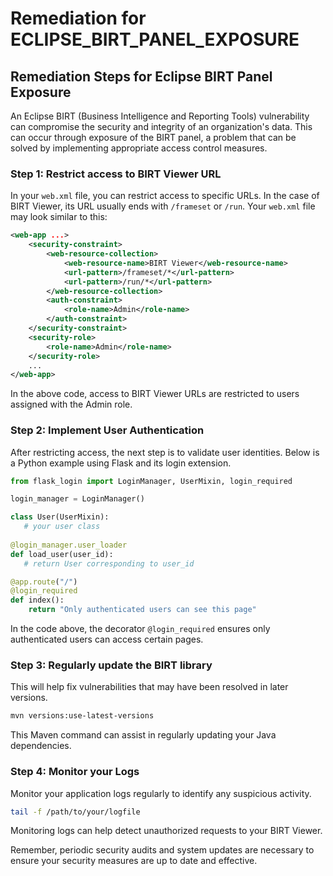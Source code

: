 # Remediation for ECLIPSE_BIRT_PANEL_EXPOSURE

## Remediation Steps for Eclipse BIRT Panel Exposure

An Eclipse BIRT (Business Intelligence and Reporting Tools) vulnerability can compromise the security and integrity of an organization's data. This can occur through exposure of the BIRT panel, a problem that can be solved by implementing appropriate access control measures.

### Step 1: Restrict access to BIRT Viewer URL
In your `web.xml` file, you can restrict access to specific URLs. In the case of BIRT Viewer, its URL usually ends with `/frameset` or `/run`. Your `web.xml` file may look similar to this:

```xml
<web-app ...>
    <security-constraint>
        <web-resource-collection>
            <web-resource-name>BIRT Viewer</web-resource-name>
            <url-pattern>/frameset/*</url-pattern>
            <url-pattern>/run/*</url-pattern>
        </web-resource-collection>
        <auth-constraint>
            <role-name>Admin</role-name>
        </auth-constraint>
    </security-constraint>
    <security-role>
        <role-name>Admin</role-name>
    </security-role>
    ...
</web-app>
```
In the above code, access to BIRT Viewer URLs are restricted to users assigned with the Admin role.

### Step 2: Implement User Authentication 
After restricting access, the next step is to validate user identities. Below is a Python example using Flask and its login extension.
```python
from flask_login import LoginManager, UserMixin, login_required

login_manager = LoginManager()

class User(UserMixin):
   # your user class
   
@login_manager.user_loader
def load_user(user_id):
   # return User corresponding to user_id

@app.route("/")
@login_required
def index():
    return "Only authenticated users can see this page"
```
In the code above, the decorator `@login_required` ensures only authenticated users can access certain pages.

### Step 3: Regularly update the BIRT library
This will help fix vulnerabilities that may have been resolved in later versions.

```bash
mvn versions:use-latest-versions
```

This Maven command can assist in regularly updating your Java dependencies.

### Step 4: Monitor your Logs
Monitor your application logs regularly to identify any suspicious activity.

```bash
tail -f /path/to/your/logfile
```

Monitoring logs can help detect unauthorized requests to your BIRT Viewer.

Remember, periodic security audits and system updates are necessary to ensure your security measures are up to date and effective.